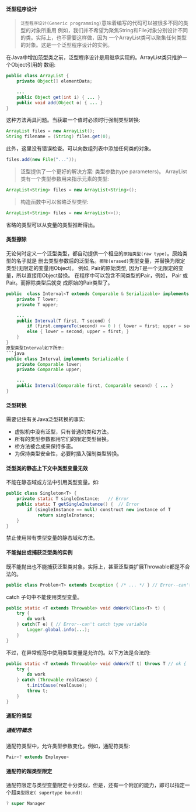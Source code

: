 #### 泛型程序设计
> `泛型程序设计(Generic programming)`意味着编写的代码可以被很多不同的类型的对象所重用
例如，我们并不希望为聚焦String和File对象分别设计不同的类。实际上，也不需要这样做，因为
一个ArrayList类可以聚集任何类型的对象。这是一个泛型程序设计的实例。

在Java中增加范型类之前，泛型程序设计是用继承实现的。ArrayList类只推护一个Object引用的
数组:
```java
public class ArrayList {
	private Object[] elementData;

	...
	public Object get(int i) { ... }
	public void add(Object o) { ... }
}
```
这种方法两具问题。当获取一个值时必须时行强制类型转换:
```java
ArrayList files = new ArrayList();
String filename = (String) files.get(0);
```
此外，这里没有错误检查。可以向数组列表中添加任何类的对象。
```java
files.add(new File("..."));
```

> 泛型提供了一个更好的解决方案: 类型参数(type parameters)。
ArrayList类有一个类型参数用来指示元素的类型:
```java
ArrayList<String> files = new ArrayList<String>();
```

> 构造函数中可以省略泛型类型:
```java
ArrayList<String> files = new ArrayList<>();
```
省略的类型可以从变量的类型推断得出。


#### 类型擦除
无论何时定义一个泛型类型，都自动提供一个相应的`原始类型(raw type)`。原始类型的名子就是
删去类型参数后的泛型名。`擦除(erased)`类型变量，并替换为限定类型(无限定的变量用Object)。
例如, Pair<T>的原始类型, 因为T是一个无限定的变量，所以直接用Object替换。
在程序中可以包含不同类型的Pair，例如， Pair<String> 或Pair<LocalDate>。而擦除类型后就变
成原始的Pair类型了。
```java
public  class Interval<T extends Comparable & Serializable> implements Serializable {
	private T lower;
	private T upper;

	...
	public Interval(T first, T second) {
		if (first.compareTo(second) <= 0 ) { lower = first; upper = second; }
		else { lower = second; upper = first; }
	}
}
原型类型Interval如下所示:
```java
public class Interval implements Serializable {
	private Comparable lower;
	private Comparable upper;

	...
	public Interval(Comparable first, Comparable second) { ... }
}
```


#### 泛型转换
需要记住有关Java泛型转换的事实:
* 虚拟机中没有泛型，只有普通的类和方法。
* 所有的类型参数都用它们的限定类型替换。
* 桥方法被合成来保持多态。
* 为保持类型安全性，必要时插入强制类型转换。


#### 泛型类的静态上下文中类型变量无效
不能在静态域或方法中引用类型变量。如:
```java
public class Singleton<T> {
	private static T singleInstance;   // Error
	public static T getSingleInstance() {  // Error
		if (singleInstance == null) construct new instance of T
			return singleInstance;
	}
}
```
禁止使用带有类型变量的静态域和方法。


#### 不能抛出或捕获泛型类的实例
既不能抛出也不能捕获泛型类对象。实际上，甚至泛型类扩展Throwable都是不合法的。
```java
public class Problem<T> extends Exception { /* ... */ } // Error--can't extends Throwable
```

catch 子句中不能使用类型变量。
```java
public static <T extends Throwable> void doWork(Class<T> t) {
	try {
		do work
	} catch(T e) { // Error--can't catch type variable
		Logger.global.info(...);
	}
}
```
不过，在异常规范中使用类型变量是允许的。以下方法是合法的:
```java
public static <T extends Throwable> void doWork(T t) throws T // ok {
	try { 
		do work
	} catch (Throwable realCause) {
		t.initCause(realCause);
		throw t;
	}
}
```


#### 通配符类型

##### 通配符概念 
通配符类型中，允许类型参数变化。例如，通配符类型:
```java
Pair<? extends Employee>
```

#### 通配符的超类型限定
通配符限定与类型变量限定十分类似，但是，还有一个附加的能力，即可以指定一个超`类型限定(
supertype bound)`:
```java
? super Manager
```

